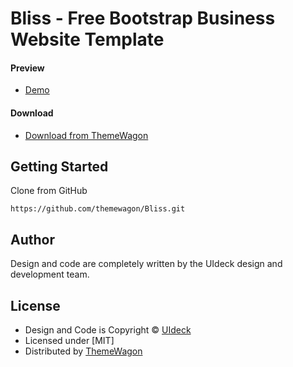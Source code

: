 # Bliss - Free Bootstrap Business Website Template
#### Preview

 - [Demo](https://themewagon.github.io/Bliss/)

#### Download
 - [Download from ThemeWagon](https://themewagon.com/themes/bliss/)
 
 
## Getting Started

Clone from GitHub 
```
https://github.com/themewagon/Bliss.git
```

## Author

Design and code are completely written by the UIdeck design and development team.  


## License

 - Design and Code is Copyright &copy; [UIdeck](https://uideck.com/)
 - Licensed under [MIT]
 - Distributed by [ThemeWagon](https://themewagon.com)
